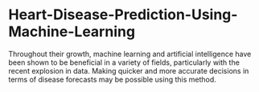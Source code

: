 # Heart-Disease-Prediction-Using-Machine-Learning
Throughout their growth, machine learning and artificial intelligence have been shown to be  beneficial in a variety of fields, particularly with the recent explosion in data. Making quicker  and more accurate decisions in terms of disease forecasts may be possible using this method. 
